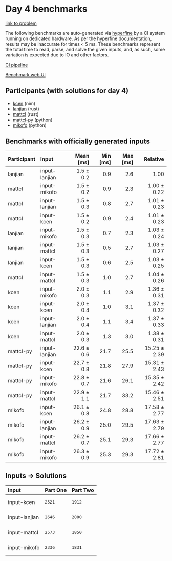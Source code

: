 # Day 4 benchmarks

[link to problem](https://adventofcode.com/2024/day/4)

The following benchmarks are auto-generated via
[hyperfine](https://github.com/sharkdp/hyperfine) by a CI system running on
dedicated hardware. As per the hyperfine documentation, results may be
inaccurate for times < 5 ms. These benchmarks represent the total time to read,
parse, and solve the given inputs, and, as such, some variation is expected due
to IO and other factors.

[CI pipeline](http://ci.papercode.net:8080/teams/main/pipelines/aoc2024)

[Benchmark web UI](https://aoc.ancalagon.black)


## Participants (with solutions for day 4)

- [kcen](https://github.com/kcen/aoc2024) (nim)
- [lanjian](https://github.com/lanjian/aoc-2024) (rust)
- [mattcl](https://github.com/mattcl/aoc2024) (rust)
- [mattcl-py](https://github.com/mattcl/aoc2024-py) (python)
- [mikofo](https://github.com/mikofo/aoc2024) (python)


## Benchmarks with officially generated inputs

| Participant | Input | Mean [ms] | Min [ms] | Max [ms] | Relative |
|:---|:---|---:|---:|---:|---:|
| lanjian | input-lanjian | 1.5 ± 0.2 | 0.9 | 2.6 | 1.00 |
| mattcl | input-mikofo | 1.5 ± 0.2 | 0.9 | 2.3 | 1.00 ± 0.22 |
| mattcl | input-lanjian | 1.5 ± 0.3 | 0.8 | 2.7 | 1.01 ± 0.23 |
| mattcl | input-kcen | 1.5 ± 0.2 | 0.9 | 2.4 | 1.01 ± 0.23 |
| lanjian | input-mikofo | 1.5 ± 0.3 | 0.7 | 2.3 | 1.03 ± 0.24 |
| lanjian | input-mattcl | 1.5 ± 0.3 | 0.5 | 2.7 | 1.03 ± 0.27 |
| lanjian | input-kcen | 1.5 ± 0.3 | 0.6 | 2.5 | 1.03 ± 0.25 |
| mattcl | input-mattcl | 1.5 ± 0.3 | 1.0 | 2.7 | 1.04 ± 0.26 |
| kcen | input-mikofo | 2.0 ± 0.3 | 1.1 | 2.9 | 1.36 ± 0.31 |
| kcen | input-kcen | 2.0 ± 0.4 | 1.0 | 3.1 | 1.37 ± 0.32 |
| kcen | input-lanjian | 2.0 ± 0.4 | 1.1 | 3.4 | 1.37 ± 0.33 |
| kcen | input-mattcl | 2.0 ± 0.3 | 1.3 | 3.0 | 1.38 ± 0.31 |
| mattcl-py | input-lanjian | 22.6 ± 0.6 | 21.7 | 25.5 | 15.25 ± 2.39 |
| mattcl-py | input-kcen | 22.7 ± 0.8 | 21.8 | 27.9 | 15.31 ± 2.43 |
| mattcl-py | input-mikofo | 22.8 ± 0.7 | 21.6 | 26.1 | 15.35 ± 2.42 |
| mattcl-py | input-mattcl | 22.9 ± 1.1 | 21.7 | 33.2 | 15.46 ± 2.51 |
| mikofo | input-kcen | 26.1 ± 0.8 | 24.8 | 28.8 | 17.58 ± 2.77 |
| mikofo | input-lanjian | 26.2 ± 0.9 | 25.0 | 29.5 | 17.63 ± 2.79 |
| mikofo | input-mattcl | 26.2 ± 0.7 | 25.1 | 29.3 | 17.66 ± 2.77 |
| mikofo | input-mikofo | 26.3 ± 0.9 | 25.3 | 29.3 | 17.72 ± 2.81 |


## Inputs -> Solutions

| Input | Part One | Part Two |
|:---|:---|:---|
|input-kcen|<pre>2521</pre>|<pre>1912</pre>|
|input-lanjian|<pre>2646</pre>|<pre>2000</pre>|
|input-mattcl|<pre>2573</pre>|<pre>1850</pre>|
|input-mikofo|<pre>2336</pre>|<pre>1831</pre>|